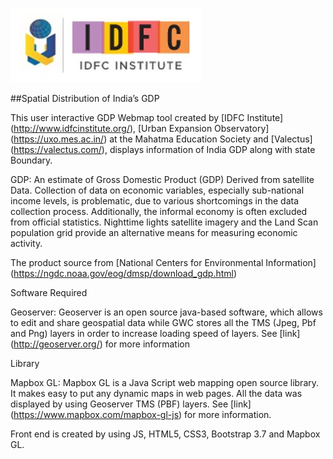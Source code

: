 ![capture](media/c681ae9ead743e139f607ab95a03a1a7.jpg)

##Spatial Distribution of India’s GDP

This user interactive GDP Webmap tool created by [IDFC Institute]
(<http://www.idfcinstitute.org/>), [Urban Expansion Observatory]
(https://uxo.mes.ac.in/) at the Mahatma Education Society and [Valectus]
(https://valectus.com/), displays information of India GDP along with state
Boundary.

GDP: An estimate of Gross Domestic Product (GDP) Derived from satellite Data.
Collection of data on economic variables, especially sub-national income levels,
is problematic, due to various shortcomings in the data collection process.
Additionally, the informal economy is often excluded from official statistics.
Nighttime lights satellite imagery and the Land Scan population grid provide an
alternative means for measuring economic activity.

The product source from [National Centers for Environmental Information]
(https://ngdc.noaa.gov/eog/dmsp/download_gdp.html)

Software Required

Geoserver: Geoserver is an open source java-based software, which allows to edit
and share geospatial data while GWC stores all the TMS (Jpeg, Pbf and Png)
layers in order to increase loading speed of layers. See [link]
(<http://geoserver.org/>) for more information

Library

Mapbox GL: Mapbox GL is a Java Script web mapping open source library. It makes
easy to put any dynamic maps in web pages. All the data was displayed by using
Geoserver TMS (PBF) layers. See [link] (<https://www.mapbox.com/mapbox-gl-js>)
for more information.

Front end is created by using JS, HTML5, CSS3, Bootstrap 3.7 and Mapbox GL.
